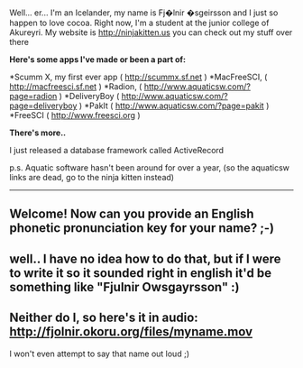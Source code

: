 


Well... er... I'm an Icelander, my name is Fj�lnir �sgeirsson and I just so happen to love cocoa.
Right now, I'm a student at the junior college of Akureyri.
My website is http://ninjakitten.us you can check out my stuff over there


**Here's some apps I've made or been a part of:**

*Scumm X, my first ever app ( http://scummx.sf.net )
*MacFreeSCI, ( http://macfreesci.sf.net )
*Radion, ( http://www.aquaticsw.com/?page=radion )
*DeliveryBoy ( http://www.aquaticsw.com/?page=deliveryboy )
*PakIt ( http://www.aquaticsw.com/?page=pakit )
*FreeSCI ( http://www.freesci.org )

**There's more..**

I just released a database framework called ActiveRecord

p.s. Aquatic software hasn't been around for over a year, (so the aquaticsw links are dead, go to the ninja kitten instead)


----
Welcome! Now can you provide an English phonetic pronunciation key for your name? ;-)
----
well.. I have no idea how to do that, but if I were to write it so it sounded right in english it'd be something like "Fjulnir Owsgayrsson" :)
----
Neither do I, so here's it in audio: http://fjolnir.okoru.org/files/myname.mov
----
I won't even attempt to say that name out loud ;)

